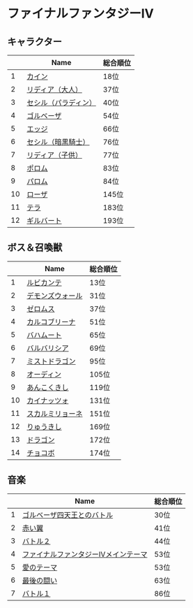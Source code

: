 # ファイナルファンタジーIV

## キャラクター
||Name|総合順位|
|-|-|-|
|1|[カイン](https://www.google.co.jp/search?hl=jp&gl=JP&tbm=isch&q=%E3%82%AB%E3%82%A4%E3%83%B3+%E3%83%95%E3%82%A1%E3%82%A4%E3%83%8A%E3%83%AB%E3%83%95%E3%82%A1%E3%83%B3%E3%82%BF%E3%82%B8%E3%83%BCIV)|18位|
|2|[リディア（大人）](https://www.google.co.jp/search?hl=jp&gl=JP&tbm=isch&q=%E3%83%AA%E3%83%87%E3%82%A3%E3%82%A2%EF%BC%88%E5%A4%A7%E4%BA%BA%EF%BC%89+%E3%83%95%E3%82%A1%E3%82%A4%E3%83%8A%E3%83%AB%E3%83%95%E3%82%A1%E3%83%B3%E3%82%BF%E3%82%B8%E3%83%BCIV)|37位|
|3|[セシル（パラディン）](https://www.google.co.jp/search?hl=jp&gl=JP&tbm=isch&q=%E3%82%BB%E3%82%B7%E3%83%AB%EF%BC%88%E3%83%91%E3%83%A9%E3%83%87%E3%82%A3%E3%83%B3%EF%BC%89+%E3%83%95%E3%82%A1%E3%82%A4%E3%83%8A%E3%83%AB%E3%83%95%E3%82%A1%E3%83%B3%E3%82%BF%E3%82%B8%E3%83%BCIV)|40位|
|4|[ゴルベーザ](https://www.google.co.jp/search?hl=jp&gl=JP&tbm=isch&q=%E3%82%B4%E3%83%AB%E3%83%99%E3%83%BC%E3%82%B6+%E3%83%95%E3%82%A1%E3%82%A4%E3%83%8A%E3%83%AB%E3%83%95%E3%82%A1%E3%83%B3%E3%82%BF%E3%82%B8%E3%83%BCIV)|54位|
|5|[エッジ](https://www.google.co.jp/search?hl=jp&gl=JP&tbm=isch&q=%E3%82%A8%E3%83%83%E3%82%B8+%E3%83%95%E3%82%A1%E3%82%A4%E3%83%8A%E3%83%AB%E3%83%95%E3%82%A1%E3%83%B3%E3%82%BF%E3%82%B8%E3%83%BCIV)|66位|
|6|[セシル（暗黒騎士）](https://www.google.co.jp/search?hl=jp&gl=JP&tbm=isch&q=%E3%82%BB%E3%82%B7%E3%83%AB%EF%BC%88%E6%9A%97%E9%BB%92%E9%A8%8E%E5%A3%AB%EF%BC%89+%E3%83%95%E3%82%A1%E3%82%A4%E3%83%8A%E3%83%AB%E3%83%95%E3%82%A1%E3%83%B3%E3%82%BF%E3%82%B8%E3%83%BCIV)|76位|
|7|[リディア（子供）](https://www.google.co.jp/search?hl=jp&gl=JP&tbm=isch&q=%E3%83%AA%E3%83%87%E3%82%A3%E3%82%A2%EF%BC%88%E5%AD%90%E4%BE%9B%EF%BC%89+%E3%83%95%E3%82%A1%E3%82%A4%E3%83%8A%E3%83%AB%E3%83%95%E3%82%A1%E3%83%B3%E3%82%BF%E3%82%B8%E3%83%BCIV)|77位|
|8|[ポロム](https://www.google.co.jp/search?hl=jp&gl=JP&tbm=isch&q=%E3%83%9D%E3%83%AD%E3%83%A0+%E3%83%95%E3%82%A1%E3%82%A4%E3%83%8A%E3%83%AB%E3%83%95%E3%82%A1%E3%83%B3%E3%82%BF%E3%82%B8%E3%83%BCIV)|83位|
|9|[パロム](https://www.google.co.jp/search?hl=jp&gl=JP&tbm=isch&q=%E3%83%91%E3%83%AD%E3%83%A0+%E3%83%95%E3%82%A1%E3%82%A4%E3%83%8A%E3%83%AB%E3%83%95%E3%82%A1%E3%83%B3%E3%82%BF%E3%82%B8%E3%83%BCIV)|84位|
|10|[ローザ](https://www.google.co.jp/search?hl=jp&gl=JP&tbm=isch&q=%E3%83%AD%E3%83%BC%E3%82%B6+%E3%83%95%E3%82%A1%E3%82%A4%E3%83%8A%E3%83%AB%E3%83%95%E3%82%A1%E3%83%B3%E3%82%BF%E3%82%B8%E3%83%BCIV)|145位|
|11|[テラ](https://www.google.co.jp/search?hl=jp&gl=JP&tbm=isch&q=%E3%83%86%E3%83%A9+%E3%83%95%E3%82%A1%E3%82%A4%E3%83%8A%E3%83%AB%E3%83%95%E3%82%A1%E3%83%B3%E3%82%BF%E3%82%B8%E3%83%BCIV)|183位|
|12|[ギルバート](https://www.google.co.jp/search?hl=jp&gl=JP&tbm=isch&q=%E3%82%AE%E3%83%AB%E3%83%90%E3%83%BC%E3%83%88+%E3%83%95%E3%82%A1%E3%82%A4%E3%83%8A%E3%83%AB%E3%83%95%E3%82%A1%E3%83%B3%E3%82%BF%E3%82%B8%E3%83%BCIV)|193位|

## ボス＆召喚獣
||Name|総合順位|
|-|-|-|
|1|[ルビカンテ](https://www.google.co.jp/search?hl=jp&gl=JP&tbm=isch&q=%E3%83%AB%E3%83%93%E3%82%AB%E3%83%B3%E3%83%86+%E3%83%95%E3%82%A1%E3%82%A4%E3%83%8A%E3%83%AB%E3%83%95%E3%82%A1%E3%83%B3%E3%82%BF%E3%82%B8%E3%83%BCIV)|13位|
|2|[デモンズウォール](https://www.google.co.jp/search?hl=jp&gl=JP&tbm=isch&q=%E3%83%87%E3%83%A2%E3%83%B3%E3%82%BA%E3%82%A6%E3%82%A9%E3%83%BC%E3%83%AB+%E3%83%95%E3%82%A1%E3%82%A4%E3%83%8A%E3%83%AB%E3%83%95%E3%82%A1%E3%83%B3%E3%82%BF%E3%82%B8%E3%83%BCIV)|31位|
|3|[ゼロムス](https://www.google.co.jp/search?hl=jp&gl=JP&tbm=isch&q=%E3%82%BC%E3%83%AD%E3%83%A0%E3%82%B9+%E3%83%95%E3%82%A1%E3%82%A4%E3%83%8A%E3%83%AB%E3%83%95%E3%82%A1%E3%83%B3%E3%82%BF%E3%82%B8%E3%83%BCIV)|37位|
|4|[カルコブリーナ](https://www.google.co.jp/search?hl=jp&gl=JP&tbm=isch&q=%E3%82%AB%E3%83%AB%E3%82%B3%E3%83%96%E3%83%AA%E3%83%BC%E3%83%8A+%E3%83%95%E3%82%A1%E3%82%A4%E3%83%8A%E3%83%AB%E3%83%95%E3%82%A1%E3%83%B3%E3%82%BF%E3%82%B8%E3%83%BCIV)|51位|
|5|[バハムート](https://www.google.co.jp/search?hl=jp&gl=JP&tbm=isch&q=%E3%83%90%E3%83%8F%E3%83%A0%E3%83%BC%E3%83%88+%E3%83%95%E3%82%A1%E3%82%A4%E3%83%8A%E3%83%AB%E3%83%95%E3%82%A1%E3%83%B3%E3%82%BF%E3%82%B8%E3%83%BCIV)|65位|
|6|[バルバリシア](https://www.google.co.jp/search?hl=jp&gl=JP&tbm=isch&q=%E3%83%90%E3%83%AB%E3%83%90%E3%83%AA%E3%82%B7%E3%82%A2+%E3%83%95%E3%82%A1%E3%82%A4%E3%83%8A%E3%83%AB%E3%83%95%E3%82%A1%E3%83%B3%E3%82%BF%E3%82%B8%E3%83%BCIV)|69位|
|7|[ミストドラゴン](https://www.google.co.jp/search?hl=jp&gl=JP&tbm=isch&q=%E3%83%9F%E3%82%B9%E3%83%88%E3%83%89%E3%83%A9%E3%82%B4%E3%83%B3+%E3%83%95%E3%82%A1%E3%82%A4%E3%83%8A%E3%83%AB%E3%83%95%E3%82%A1%E3%83%B3%E3%82%BF%E3%82%B8%E3%83%BCIV)|95位|
|8|[オーディン](https://www.google.co.jp/search?hl=jp&gl=JP&tbm=isch&q=%E3%82%AA%E3%83%BC%E3%83%87%E3%82%A3%E3%83%B3+%E3%83%95%E3%82%A1%E3%82%A4%E3%83%8A%E3%83%AB%E3%83%95%E3%82%A1%E3%83%B3%E3%82%BF%E3%82%B8%E3%83%BCIV)|105位|
|9|[あんこくきし](https://www.google.co.jp/search?hl=jp&gl=JP&tbm=isch&q=%E3%81%82%E3%82%93%E3%81%93%E3%81%8F%E3%81%8D%E3%81%97+%E3%83%95%E3%82%A1%E3%82%A4%E3%83%8A%E3%83%AB%E3%83%95%E3%82%A1%E3%83%B3%E3%82%BF%E3%82%B8%E3%83%BCIV)|119位|
|10|[カイナッツォ](https://www.google.co.jp/search?hl=jp&gl=JP&tbm=isch&q=%E3%82%AB%E3%82%A4%E3%83%8A%E3%83%83%E3%83%84%E3%82%A9+%E3%83%95%E3%82%A1%E3%82%A4%E3%83%8A%E3%83%AB%E3%83%95%E3%82%A1%E3%83%B3%E3%82%BF%E3%82%B8%E3%83%BCIV)|131位|
|11|[スカルミリョーネ](https://www.google.co.jp/search?hl=jp&gl=JP&tbm=isch&q=%E3%82%B9%E3%82%AB%E3%83%AB%E3%83%9F%E3%83%AA%E3%83%A7%E3%83%BC%E3%83%8D+%E3%83%95%E3%82%A1%E3%82%A4%E3%83%8A%E3%83%AB%E3%83%95%E3%82%A1%E3%83%B3%E3%82%BF%E3%82%B8%E3%83%BCIV)|151位|
|12|[りゅうきし](https://www.google.co.jp/search?hl=jp&gl=JP&tbm=isch&q=%E3%82%8A%E3%82%85%E3%81%86%E3%81%8D%E3%81%97+%E3%83%95%E3%82%A1%E3%82%A4%E3%83%8A%E3%83%AB%E3%83%95%E3%82%A1%E3%83%B3%E3%82%BF%E3%82%B8%E3%83%BCIV)|169位|
|13|[ドラゴン](https://www.google.co.jp/search?hl=jp&gl=JP&tbm=isch&q=%E3%83%89%E3%83%A9%E3%82%B4%E3%83%B3+%E3%83%95%E3%82%A1%E3%82%A4%E3%83%8A%E3%83%AB%E3%83%95%E3%82%A1%E3%83%B3%E3%82%BF%E3%82%B8%E3%83%BCIV)|172位|
|14|[チョコボ](https://www.google.co.jp/search?hl=jp&gl=JP&tbm=isch&q=%E3%83%81%E3%83%A7%E3%82%B3%E3%83%9C+%E3%83%95%E3%82%A1%E3%82%A4%E3%83%8A%E3%83%AB%E3%83%95%E3%82%A1%E3%83%B3%E3%82%BF%E3%82%B8%E3%83%BCIV)|174位|

## 音楽
||Name|総合順位|
|-|-|-|
|1|[ゴルベーザ四天王とのバトル](https://www.youtube.com/watch?v=3XSGMCDmo64)|30位|
|2|[赤い翼](https://www.youtube.com/watch?v=xjrmrYv1q_g)|41位|
|3|[バトル２](https://www.youtube.com/watch?v=zTqMgJJsFFY)|44位|
|4|[ファイナルファンタジーIVメインテーマ](https://www.youtube.com/watch?v=ajP0SMURixM)|53位|
|5|[愛のテーマ](https://www.youtube.com/watch?v=ajP0SMURixM)|53位|
|6|[最後の闘い](https://www.youtube.com/watch?v=0Ong5k7NAbQ)|63位|
|7|[バトル１](https://www.youtube.com/watch?v=VizkMEv6vfA)|86位|


